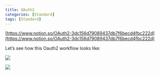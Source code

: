 ```yaml
---
title: OAuth2
categories: [Standard]
tags: [Standard]
---
```


[https://www.notion.so/OAuth2-3dc156d79089437db7f6becd4fbc222d](https://www.notion.so/OAuth2-3dc156d79089437db7f6becd4fbc222d)


Let’s see how this Oauth2 workflow looks like:


![](https://prod-files-secure.s3.us-west-2.amazonaws.com/9960fb2a-b75e-4bea-a8f9-b00925db1215/3bce41e0-99e8-4ebd-9701-e2bc9cbb79a2/Untitled.png?X-Amz-Algorithm=AWS4-HMAC-SHA256&X-Amz-Content-Sha256=UNSIGNED-PAYLOAD&X-Amz-Credential=ASIAZI2LB466546EK3FJ%2F20250901%2Fus-west-2%2Fs3%2Faws4_request&X-Amz-Date=20250901T202254Z&X-Amz-Expires=3600&X-Amz-Security-Token=IQoJb3JpZ2luX2VjELT%2F%2F%2F%2F%2F%2F%2F%2F%2F%2FwEaCXVzLXdlc3QtMiJGMEQCIDsQtSYUn6jsJ9O2hHzV7uHP%2FPEIfd3Bi8iegBZHkrrnAiBVGEZ%2FV7Io3jVsjtV9hxKssG7x0NueMCLOvLdldtzY4yr%2FAwgdEAAaDDYzNzQyMzE4MzgwNSIMTEbKjDJ72fApv39ZKtwDUYeC9FPPn3CZD6App1XsqRz46ZrFqS4jxBEoC6GDxhu1a%2FlxB589z6yw%2BHUGw2ir6KtOuLhw21v2cEOfzROKEarbHdghGhtUCNiD9O1MNeB9Kl1hRCaMw6Ww%2Fl%2BSVhHHWRdNEMkt%2BoUyLkHETKc3dhofA2ITfA8PbLyGBYFFRaFQ7XIyY0kV%2FYAnVuzbBLwTEOW3Qqembe9wfCPDLuO%2FRJcV8cHk3KVBb09C%2Bp1cMgrxeUKK90%2BHkeew8ayXnLQpIL3REpREiM8Mgw5ICsDjTIcEcbewP6zMF2fUn85yIL2Dt6sVRcA9kspFgvmU5%2B3iloIaHaiRg%2FrYEylz4CWqOfB5WwOPs2KseTY89xL%2FWyrPyJKjE6%2BR6BAaYHQSdFQ2VO7hb3A9UAWhmYvdmwLhsGKT6vRrSlU3G4osqc2TdZPJpczWiXZoGjjh5pmQIornGuN055qmaoDdRuT26nfquaZ4yDDcYf%2BJtS8N73OCazU7rsxIEwQt4sSV2wiofbvI6MCJOcv1y7%2FEv8ypiyENSFZhDWAGc8dYEZiR3Kq4N57h8LY4MmnaaqLWD51P%2BYibMpQ1oXVxMV3d7ELzB1alOgVQRgzoMGl3D4JjYGEJv7R6YtaCg%2BHT8IywFosw%2FPjXxQY6pgGcgFxSSQ5MaVp8Y2HPhxKPOLrNyKVjAcmD89B4iuYFOwIM%2FppBjJuu4v62AwfvPsV9qLITmPpp2Ex7vCB587tGiDiSzEy%2BHD3YJOaaeW%2BtxJ6PsHjyuLJF3LWHVxGkRqauk7F%2BYYuNJUMQL7zyTAQEVHapyyjXBhiQqTFf9twlUcbBR6x%2FDlC3ywFJsNJt1IKPbbSQFXBceSngkYHT4b5nRTHQhWXl&X-Amz-Signature=3aa7d519371833a46d3dab5b379b57ef5342e61f09e0b2c0dd5f7395e94c49f4&X-Amz-SignedHeaders=host&x-amz-checksum-mode=ENABLED&x-id=GetObject)


![](https://prod-files-secure.s3.us-west-2.amazonaws.com/9960fb2a-b75e-4bea-a8f9-b00925db1215/27d32b66-de43-41de-80f7-7edb81d1190f/Untitled.png?X-Amz-Algorithm=AWS4-HMAC-SHA256&X-Amz-Content-Sha256=UNSIGNED-PAYLOAD&X-Amz-Credential=ASIAZI2LB466546EK3FJ%2F20250901%2Fus-west-2%2Fs3%2Faws4_request&X-Amz-Date=20250901T202254Z&X-Amz-Expires=3600&X-Amz-Security-Token=IQoJb3JpZ2luX2VjELT%2F%2F%2F%2F%2F%2F%2F%2F%2F%2FwEaCXVzLXdlc3QtMiJGMEQCIDsQtSYUn6jsJ9O2hHzV7uHP%2FPEIfd3Bi8iegBZHkrrnAiBVGEZ%2FV7Io3jVsjtV9hxKssG7x0NueMCLOvLdldtzY4yr%2FAwgdEAAaDDYzNzQyMzE4MzgwNSIMTEbKjDJ72fApv39ZKtwDUYeC9FPPn3CZD6App1XsqRz46ZrFqS4jxBEoC6GDxhu1a%2FlxB589z6yw%2BHUGw2ir6KtOuLhw21v2cEOfzROKEarbHdghGhtUCNiD9O1MNeB9Kl1hRCaMw6Ww%2Fl%2BSVhHHWRdNEMkt%2BoUyLkHETKc3dhofA2ITfA8PbLyGBYFFRaFQ7XIyY0kV%2FYAnVuzbBLwTEOW3Qqembe9wfCPDLuO%2FRJcV8cHk3KVBb09C%2Bp1cMgrxeUKK90%2BHkeew8ayXnLQpIL3REpREiM8Mgw5ICsDjTIcEcbewP6zMF2fUn85yIL2Dt6sVRcA9kspFgvmU5%2B3iloIaHaiRg%2FrYEylz4CWqOfB5WwOPs2KseTY89xL%2FWyrPyJKjE6%2BR6BAaYHQSdFQ2VO7hb3A9UAWhmYvdmwLhsGKT6vRrSlU3G4osqc2TdZPJpczWiXZoGjjh5pmQIornGuN055qmaoDdRuT26nfquaZ4yDDcYf%2BJtS8N73OCazU7rsxIEwQt4sSV2wiofbvI6MCJOcv1y7%2FEv8ypiyENSFZhDWAGc8dYEZiR3Kq4N57h8LY4MmnaaqLWD51P%2BYibMpQ1oXVxMV3d7ELzB1alOgVQRgzoMGl3D4JjYGEJv7R6YtaCg%2BHT8IywFosw%2FPjXxQY6pgGcgFxSSQ5MaVp8Y2HPhxKPOLrNyKVjAcmD89B4iuYFOwIM%2FppBjJuu4v62AwfvPsV9qLITmPpp2Ex7vCB587tGiDiSzEy%2BHD3YJOaaeW%2BtxJ6PsHjyuLJF3LWHVxGkRqauk7F%2BYYuNJUMQL7zyTAQEVHapyyjXBhiQqTFf9twlUcbBR6x%2FDlC3ywFJsNJt1IKPbbSQFXBceSngkYHT4b5nRTHQhWXl&X-Amz-Signature=732354536c3341ec89ea4d00cd84db97b2acb156735548937ed3ed04683792c5&X-Amz-SignedHeaders=host&x-amz-checksum-mode=ENABLED&x-id=GetObject)

